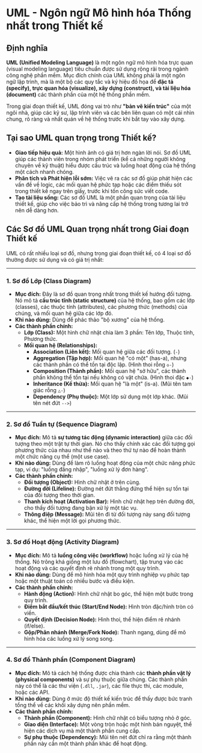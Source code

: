 # UML - Ngôn ngữ Mô hình hóa Thống nhất trong Thiết kế

## Định nghĩa

**UML (Unified Modeling Language)** là một ngôn ngữ mô hình hóa trực quan (visual modeling language) tiêu chuẩn được sử dụng rộng rãi trong ngành công nghệ phần mềm. Mục đích chính của UML không phải là một ngôn ngữ lập trình, mà là một bộ các quy tắc và ký hiệu đồ họa để **đặc tả (specify), trực quan hóa (visualize), xây dựng (construct), và tài liệu hóa (document)** các thành phần của một hệ thống phần mềm.

Trong giai đoạn thiết kế, UML đóng vai trò như **"bản vẽ kiến trúc"** của một ngôi nhà, giúp các kỹ sư, lập trình viên và các bên liên quan có một cái nhìn chung, rõ ràng và nhất quán về hệ thống trước khi bắt tay vào xây dựng.

## Tại sao UML quan trọng trong Thiết kế?

- **Giao tiếp hiệu quả:** Một hình ảnh có giá trị hơn ngàn lời nói. Sơ đồ UML giúp các thành viên trong nhóm phát triển (kể cả những người không chuyên về kỹ thuật) hiểu được cấu trúc và luồng hoạt động của hệ thống một cách nhanh chóng.
- **Phân tích và Phát hiện lỗi sớm:** Việc vẽ ra các sơ đồ giúp phát hiện các vấn đề về logic, các mối quan hệ phức tạp hoặc các điểm thiếu sót trong thiết kế ngay trên giấy, trước khi tốn công sức viết code.
- **Tạo tài liệu sống:** Các sơ đồ UML là một phần quan trọng của tài liệu thiết kế, giúp cho việc bảo trì và nâng cấp hệ thống trong tương lai trở nên dễ dàng hơn.

## Các Sơ đồ UML Quan trọng nhất trong Giai đoạn Thiết kế

UML có rất nhiều loại sơ đồ, nhưng trong giai đoạn thiết kế, có 4 loại sơ đồ thường được sử dụng và có giá trị nhất:

---

### 1. Sơ đồ Lớp (Class Diagram)

- **Mục đích:** Đây là sơ đồ quan trọng nhất trong thiết kế hướng đối tượng. Nó mô tả **cấu trúc tĩnh (static structure)** của hệ thống, bao gồm các lớp (classes), các thuộc tính (attributes), các phương thức (methods) của chúng, và mối quan hệ giữa các lớp đó.
- **Khi nào dùng:** Dùng để phác thảo "bộ xương" của hệ thống.
- **Các thành phần chính:**
  - **Lớp (Class):** Một hình chữ nhật chia làm 3 phần: Tên lớp, Thuộc tính, Phương thức.
  - **Mối quan hệ (Relationships):**
    - **Association (Liên kết):** Mối quan hệ giữa các đối tượng. (`-`)
    - **Aggregation (Tập hợp):** Mối quan hệ "có một" (has-a), nhưng các thành phần có thể tồn tại độc lập. (Hình thoi rỗng `◇-`)
    - **Composition (Thành phần):** Mối quan hệ "sở hữu", các thành phần không thể tồn tại nếu không có vật chứa. (Hình thoi đặc `◆-`)
    - **Inheritance (Kế thừa):** Mối quan hệ "là một" (is-a). (Mũi tên tam giác rỗng `△-`)
    - **Dependency (Phụ thuộc):** Một lớp sử dụng một lớp khác. (Mũi tên nét đứt `-->`)

---

### 2. Sơ đồ Tuần tự (Sequence Diagram)

- **Mục đích:** Mô tả **sự tương tác động (dynamic interaction)** giữa các đối tượng theo một trật tự thời gian. Nó cho thấy chính xác các đối tượng gọi phương thức của nhau như thế nào và theo thứ tự nào để hoàn thành một chức năng cụ thể (một use case).
- **Khi nào dùng:** Dùng để làm rõ luồng hoạt động của một chức năng phức tạp, ví dụ: "luồng đăng nhập", "luồng xử lý đơn hàng".
- **Các thành phần chính:**
  - **Đối tượng (Object):** Hình chữ nhật ở trên cùng.
  - **Đường đời (Lifeline):** Đường nét đứt thẳng đứng thể hiện sự tồn tại của đối tượng theo thời gian.
  - **Thanh kích hoạt (Activation Bar):** Hình chữ nhật hẹp trên đường đời, cho thấy đối tượng đang bận xử lý một tác vụ.
  - **Thông điệp (Message):** Mũi tên đi từ đối tượng này sang đối tượng khác, thể hiện một lời gọi phương thức.

---

### 3. Sơ đồ Hoạt động (Activity Diagram)

- **Mục đích:** Mô tả **luồng công việc (workflow)** hoặc luồng xử lý của hệ thống. Nó trông khá giống một lưu đồ (flowchart), tập trung vào các hoạt động và các quyết định rẽ nhánh trong một quy trình.
- **Khi nào dùng:** Dùng để mô hình hóa một quy trình nghiệp vụ phức tạp hoặc một thuật toán có nhiều bước và điều kiện.
- **Các thành phần chính:**
  - **Hành động (Action):** Hình chữ nhật bo góc, thể hiện một bước trong quy trình.
  - **Điểm bắt đầu/kết thúc (Start/End Node):** Hình tròn đặc/hình tròn có viền.
  - **Quyết định (Decision Node):** Hình thoi, thể hiện điểm rẽ nhánh (if/else).
  - **Gộp/Phân nhánh (Merge/Fork Node):** Thanh ngang, dùng để mô hình hóa các luồng xử lý song song.

---

### 4. Sơ đồ Thành phần (Component Diagram)

- **Mục đích:** Mô tả cách hệ thống được chia thành các **thành phần vật lý (physical components)** và sự phụ thuộc giữa chúng. Các thành phần này có thể là các thư viện (`.dll`, `.jar`), các file thực thi, các module, hoặc các API.
- **Khi nào dùng:** Dùng ở mức độ thiết kế kiến trúc để thấy được bức tranh tổng thể về các khối xây dựng nên phần mềm.
- **Các thành phần chính:**
  - **Thành phần (Component):** Hình chữ nhật có biểu tượng nhỏ ở góc.
  - **Giao diện (Interface):** Một vòng tròn hoặc một hình bán nguyệt, thể hiện các dịch vụ mà một thành phần cung cấp.
  - **Sự phụ thuộc (Dependency):** Mũi tên nét đứt chỉ ra rằng một thành phần này cần một thành phần khác để hoạt động.
